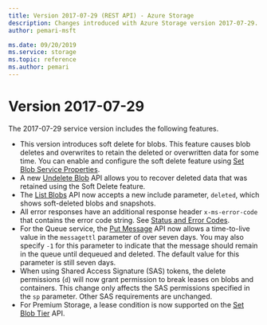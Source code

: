 ```yaml
---
title: Version 2017-07-29 (REST API) - Azure Storage
description: Changes introduced with Azure Storage version 2017-07-29.
author: pemari-msft

ms.date: 09/20/2019
ms.service: storage
ms.topic: reference
ms.author: pemari
---
```


# Version 2017-07-29

The 2017-07-29 service version includes the following features.

- This version introduces soft delete for blobs. This feature causes blob deletes and overwrites to retain the deleted or overwritten data for some time. You can enable and configure the soft delete feature using [Set Blob Service Properties](Set-Blob-Service-Properties.md).
- A new [Undelete Blob](Undelete-Blob.md) API allows you to recover deleted data that was retained using the Soft Delete feature.
- The [List Blobs](List-Blobs.md) API now accepts a new include parameter, `deleted`, which shows soft-deleted blobs and snapshots.
- All error responses have an additional response header `x-ms-error-code` that contains the error code string. See [Status and Error Codes](Status-and-Error-Codes2.md).
- For the Queue service, the [Put Message](Put-Message.md) API now allows a time-to-live value in the `messagettl` parameter of over seven days. You may also specify `-1` for this parameter to indicate that the message should remain in the queue until dequeued and deleted. The default value for this parameter is still seven days.
- When using Shared Access Signature (SAS) tokens, the delete permissions (`d`) will now grant permission to break leases on blobs and containers. This change only affects the SAS permissions specified in the `sp` parameter. Other SAS requirements are unchanged.
- For Premium Storage, a lease condition is now supported on the [Set Blob Tier](set-blob-tier.md) API.
